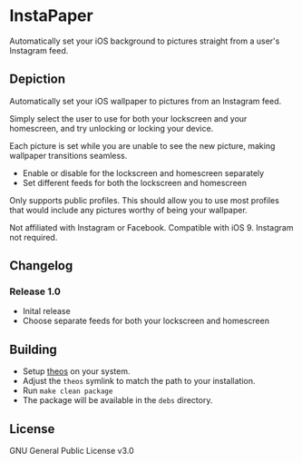 # InstaPaper

Automatically set your iOS background to pictures straight from a user's Instagram feed.

## Depiction

Automatically set your iOS wallpaper to pictures from an Instagram feed.

Simply select the user to use for both your lockscreen and your homescreen, and try unlocking or locking your device.

Each picture is set while you are unable to see the new picture, making wallpaper transitions seamless.

* Enable or disable for the lockscreen and homescreen separately
* Set different feeds for both the lockscreen and homescreen

Only supports public profiles. This should allow you to use most profiles that would include any pictures worthy of being your wallpaper.

Not affiliated with Instagram or Facebook. Compatible with iOS 9. Instagram not required.

## Changelog

### Release 1.0

* Inital release
* Choose separate feeds for both your lockscreen and homescreen

## Building
* Setup [theos](http://iphonedevwiki.net/index.php/Theos/Setup) on your system.
* Adjust the ```theos``` symlink to match the path to your installation.
* Run ```make clean package```
* The package will be available in the ```debs``` directory.

## License

GNU General Public License v3.0